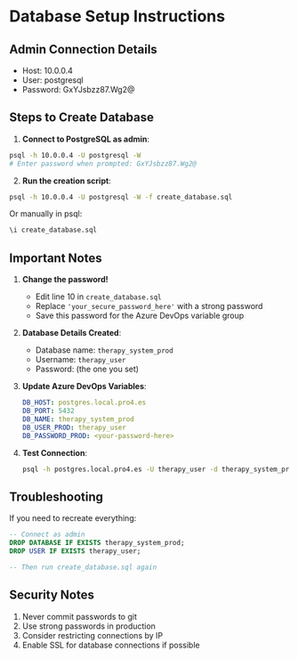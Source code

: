# Database Setup Instructions

## Admin Connection Details
- Host: 10.0.0.4
- User: postgresql
- Password: GxYJsbzz87.Wg2@

## Steps to Create Database

1. **Connect to PostgreSQL as admin**:
```bash
psql -h 10.0.0.4 -U postgresql -W
# Enter password when prompted: GxYJsbzz87.Wg2@
```

2. **Run the creation script**:
```bash
psql -h 10.0.0.4 -U postgresql -W -f create_database.sql
```

Or manually in psql:
```sql
\i create_database.sql
```

## Important Notes

1. **Change the password!** 
   - Edit line 10 in `create_database.sql`
   - Replace `'your_secure_password_here'` with a strong password
   - Save this password for the Azure DevOps variable group

2. **Database Details Created**:
   - Database name: `therapy_system_prod`
   - Username: `therapy_user`
   - Password: (the one you set)

3. **Update Azure DevOps Variables**:
   ```yaml
   DB_HOST: postgres.local.pro4.es
   DB_PORT: 5432
   DB_NAME: therapy_system_prod
   DB_USER_PROD: therapy_user
   DB_PASSWORD_PROD: <your-password-here>
   ```

4. **Test Connection**:
   ```bash
   psql -h postgres.local.pro4.es -U therapy_user -d therapy_system_prod -W
   ```

## Troubleshooting

If you need to recreate everything:
```sql
-- Connect as admin
DROP DATABASE IF EXISTS therapy_system_prod;
DROP USER IF EXISTS therapy_user;

-- Then run create_database.sql again
```

## Security Notes

1. Never commit passwords to git
2. Use strong passwords in production
3. Consider restricting connections by IP
4. Enable SSL for database connections if possible